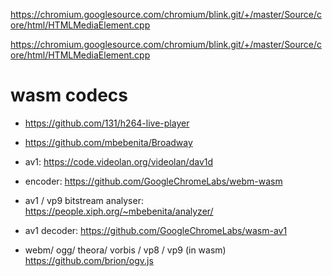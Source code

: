 
https://chromium.googlesource.com/chromium/blink.git/+/master/Source/core/html/HTMLMediaElement.cpp

https://chromium.googlesource.com/chromium/blink.git/+/master/Source/core/html/HTMLMediaElement.cpp

# wasm codecs
* https://github.com/131/h264-live-player
* https://github.com/mbebenita/Broadway

* av1:  https://code.videolan.org/videolan/dav1d

* encoder:  https://github.com/GoogleChromeLabs/webm-wasm
* av1 / vp9 bitstream analyser: https://people.xiph.org/~mbebenita/analyzer/
* av1 decoder: https://github.com/GoogleChromeLabs/wasm-av1
* webm/ ogg/ theora/ vorbis / vp8 / vp9 (in wasm) https://github.com/brion/ogv.js

